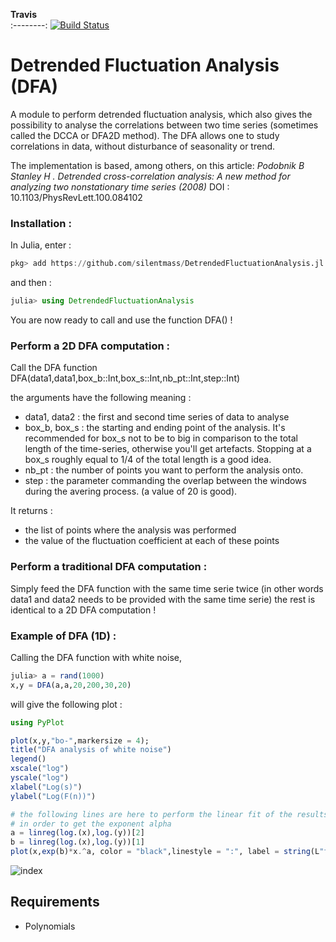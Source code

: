  **Travis**     
:--------:
[![Build Status](https://travis-ci.com/johncwok/DetrendedFluctuationAnalysis.jl.svg?branch=master)](https://travis-ci.com/johncwok/DetrendedFluctuationAnalysis.jl)

Detrended Fluctuation Analysis (DFA)
=============================================

A module to perform detrended fluctuation analysis, which also gives the possibility to analyse the correlations between two time series 
(sometimes called the DCCA or DFA2D method). 
The DFA allows one to study correlations in data, without disturbance of seasonality or trend.

The implementation is based, among others, on this article:
*Podobnik B Stanley H . Detrended cross-correlation analysis: A new method for analyzing two nonstationary time series (2008)*         DOI : 10.1103/PhysRevLett.100.084102

### Installation :

In Julia, enter :

```julia
pkg> add https://github.com/silentmass/DetrendedFluctuationAnalysis.jl.git
```
and then :

```julia
julia> using DetrendedFluctuationAnalysis
```

You are now ready to call and use the function DFA() !

### Perform a 2D DFA computation :

Call the DFA function DFA(data1,data1,box_b::Int,box_s::Int,nb_pt::Int,step::Int)

the arguments have the following meaning :
* data1, data2 : the first  and second time series of data to analyse
* box_b, box_s : the starting and ending point of the analysis. It's recommended for box_s not to be to big in comparison to 
the total length of the time-series, otherwise you'll get artefacts. Stopping at a box_s roughly equal to 1/4 of the total length 
is a good idea.
* nb_pt : the number of points you want to perform the analysis onto. 
* step : the parameter commanding the overlap between the windows during the avering process. (a value of 20 is good).

It returns :
* the list of points where the analysis was performed
* the value of the fluctuation coefficient at each of these points

### Perform a traditional DFA computation :

Simply feed the DFA function with the same time serie twice (in other words data1 and data2 needs to be provided with the same time serie)
the rest is identical to a 2D DFA computation !

### Example of DFA (1D) :

Calling the DFA function with white noise,

```julia
julia> a = rand(1000)
x,y = DFA(a,a,20,200,30,20)
```
will give the following plot :

```julia
using PyPlot

plot(x,y,"bo-",markersize = 4);      
title("DFA analysis of white noise")
legend()
xscale("log")
yscale("log")
xlabel("Log(s)")
ylabel("Log(F(n))")

# the following lines are here to perform the linear fit of the results
# in order to get the exponent alpha
a = linreg(log.(x),log.(y))[2]
b = linreg(log.(x),log.(y))[1] 
plot(x,exp(b)*x.^a, color = "black",linestyle = ":", label = string(L"fit. exponant $\alpha$ = ", a))
```

![index](https://user-images.githubusercontent.com/34754896/42929947-e085364e-8b3b-11e8-80d9-98e863ad9744.png)


Requirements
------------

* Polynomials
